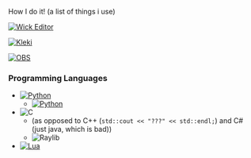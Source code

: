 How I do it! (a list of things i use)
<!--![Static Badge](https://img.shields.io/badge/a-1-4c2)
![Static Badge](https://img.shields.io/badge/a-1-0bf)
![Static Badge](https://img.shields.io/badge/a-1-f33)-->

[![Wick Editor](https://img.shields.io/badge/flash-wick%20editor-0d7)](https://wickeditor.com)

[![Kleki](https://img.shields.io/badge/paint-kleki-37d)](https://kleki.com)

[![OBS](https://img.shields.io/badge/record-obs-000)](https://obsproject.org)

<!--davinci resolve (by blackmagicdesign)-->

### Programming Languages

- [![Python](https://img.shields.io/badge/python-000)](https://python.org)
  - [![Python](https://img.shields.io/badge/game%20library-pygame-000)](https://pyga.me)
- ![C](https://img.shields.io/badge/c-000)
  - (as opposed to C++ (`std::cout << "???" << std::endl;`) and C# (just java, which is bad))
  - ![Raylib](https://img.shields.io/badge/game%20library-raylib-000)
- [![Lua](https://img.shields.io/badge/lua-000)](https://lua.org)
<!--javascript crystal ruby elm smalltalk löve-->
<!--lmms.io bfxr.net-->
